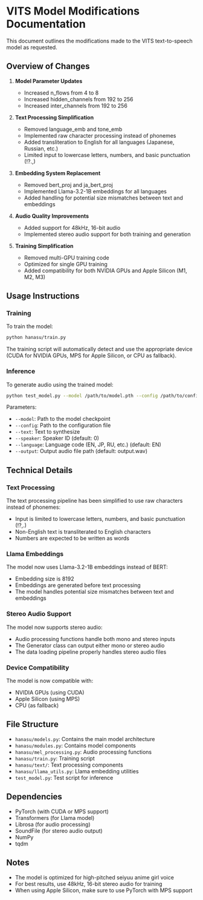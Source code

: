 # VITS Model Modifications Documentation

This document outlines the modifications made to the VITS text-to-speech model as requested.

## Overview of Changes

1. **Model Parameter Updates**
   - Increased n_flows from 4 to 8
   - Increased hidden_channels from 192 to 256
   - Increased inter_channels from 192 to 256

2. **Text Processing Simplification**
   - Removed language_emb and tone_emb
   - Implemented raw character processing instead of phonemes
   - Added transliteration to English for all languages (Japanese, Russian, etc.)
   - Limited input to lowercase letters, numbers, and basic punctuation (!?.,)

3. **Embedding System Replacement**
   - Removed bert_proj and ja_bert_proj
   - Implemented Llama-3.2-1B embeddings for all languages
   - Added handling for potential size mismatches between text and embeddings

4. **Audio Quality Improvements**
   - Added support for 48kHz, 16-bit audio
   - Implemented stereo audio support for both training and generation

5. **Training Simplification**
   - Removed multi-GPU training code
   - Optimized for single GPU training
   - Added compatibility for both NVIDIA GPUs and Apple Silicon (M1, M2, M3)

## Usage Instructions

### Training

To train the model:

```bash
python hanasu/train.py
```

The training script will automatically detect and use the appropriate device (CUDA for NVIDIA GPUs, MPS for Apple Silicon, or CPU as fallback).

### Inference

To generate audio using the trained model:

```bash
python test_model.py --model /path/to/model.pth --config /path/to/config.json --text "Your text here" --speaker 0 --language EN --output output.wav
```

Parameters:
- `--model`: Path to the model checkpoint
- `--config`: Path to the configuration file
- `--text`: Text to synthesize
- `--speaker`: Speaker ID (default: 0)
- `--language`: Language code (EN, JP, RU, etc.) (default: EN)
- `--output`: Output audio file path (default: output.wav)

## Technical Details

### Text Processing

The text processing pipeline has been simplified to use raw characters instead of phonemes:
- Input is limited to lowercase letters, numbers, and basic punctuation (!?,.)
- Non-English text is transliterated to English characters
- Numbers are expected to be written as words

### Llama Embeddings

The model now uses Llama-3.2-1B embeddings instead of BERT:
- Embedding size is 8192
- Embeddings are generated before text processing
- The model handles potential size mismatches between text and embeddings

### Stereo Audio Support

The model now supports stereo audio:
- Audio processing functions handle both mono and stereo inputs
- The Generator class can output either mono or stereo audio
- The data loading pipeline properly handles stereo audio files

### Device Compatibility

The model is now compatible with:
- NVIDIA GPUs (using CUDA)
- Apple Silicon (using MPS)
- CPU (as fallback)

## File Structure

- `hanasu/models.py`: Contains the main model architecture
- `hanasu/modules.py`: Contains model components
- `hanasu/mel_processing.py`: Audio processing functions
- `hanasu/train.py`: Training script
- `hanasu/text/`: Text processing components
- `hanasu/llama_utils.py`: Llama embedding utilities
- `test_model.py`: Test script for inference

## Dependencies

- PyTorch (with CUDA or MPS support)
- Transformers (for Llama model)
- Librosa (for audio processing)
- SoundFile (for stereo audio output)
- NumPy
- tqdm

## Notes

- The model is optimized for high-pitched seiyuu anime girl voice
- For best results, use 48kHz, 16-bit stereo audio for training
- When using Apple Silicon, make sure to use PyTorch with MPS support
